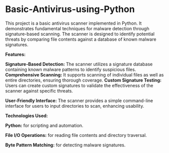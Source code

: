 # Basic-Antivirus-using-Python
This project is a basic antivirus scanner implemented in Python. It demonstrates fundamental techniques for malware detection through signature-based scanning. The scanner is designed to identify potential threats by comparing file contents against a database of known malware signatures.

**Features:**


**Signature-Based Detection:** The scanner utilizes a signature database containing known malware patterns to identify suspicious files.
**Comprehensive Scanning:** It supports scanning of individual files as well as entire directories, ensuring thorough coverage.
**Custom Signature Testing:** Users can create custom signatures to validate the effectiveness of the scanner against specific threats.

**User-Friendly Interface:** The scanner provides a simple command-line interface for users to input directories to scan, enhancing usability.


**Technologies Used:**



**Python:** for scripting and automation.

**File I/O Operations:** for reading file contents and directory traversal.

**Byte Pattern Matching:** for detecting malware signatures.
